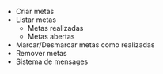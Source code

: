 - Criar metas
- Listar metas
     - Metas realizadas
     - Metas abertas
- Marcar/Desmarcar metas como realizadas
- Remover metas
- Sistema de mensages
    